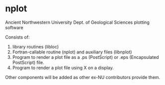 # nplot
Ancient Northwestern University Dept. of Geological Sciences plotting software

Consists of:
1) library routines (libloc)
2) Fortran-callable routine (nplot) and auxiliary files (libnplot)
3) Program to render a plot file as a .ps (PostScript) or .eps (Encapsulated PostScript) file.
4) Program to render a plot file using X on a display.

Other components will be added as other ex-NU contributors provide them.
